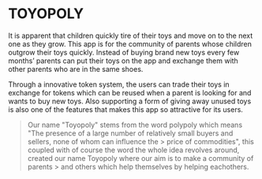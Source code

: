 # TOYOPOLY

It is apparent that children quickly tire of their toys and move on to the next one as they grow. This app is for the community of parents whose children outgrow their toys quickly. Instead of buying brand new toys every few months’ parents can put their toys on the app and exchange them with other parents who are in the same shoes.

Through a innovative token system, the users can trade their toys in exchange for tokens which can be reused when a parent is looking for and wants to buy new toys. Also supporting a form of giving away unused toys is also one of the features that makes this app so attractive for its users.

> Our name "Toyopoly" stems from the word polypoly which means "The presence of a large number of relatively small buyers and sellers, none of whom can influence the    > price of commodities", this coupled with of course the word the whole idea revolves around, created our name Toyopoly where our aim is to make a community of parents    > and others which help themselves by helping eachothers.
